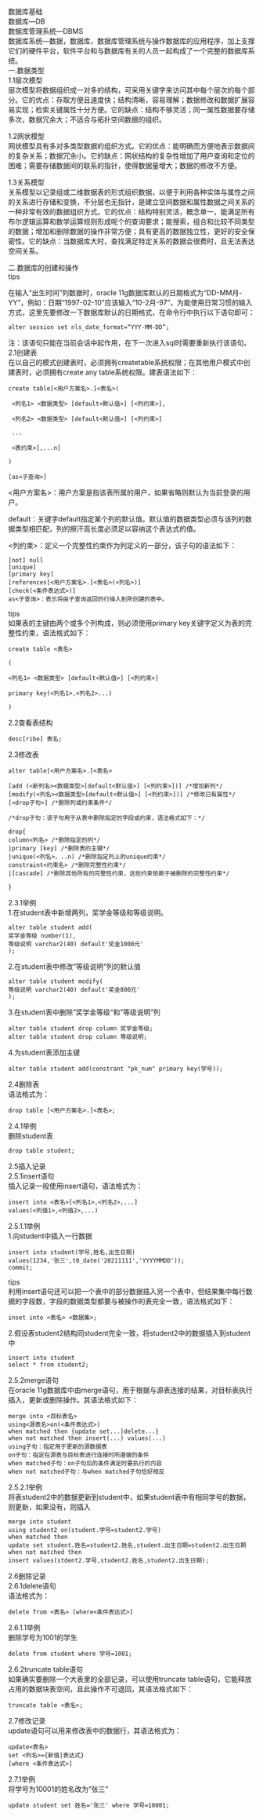 
<BlogInfo id="999" title="oracle数据库基础" author="白日梦想猿" pv=0 read_times=0 pre_cost_time="174" category="oracle" tag_list="['oracle基础', '              复习']" create_time="2021.11.24 17:33:37.122965" update_time="2021.11.24 17:33:37" />

数据库基础  
数据库—DB  
数据库管理系统—DBMS  
数据库系统—数据，数据库，数据库管理系统与操作数据库的应用程序，加上支撑它们的硬件平台，软件平台和与数据库有关的人员一起构成了一个完整的数据库系统。  
一.数据类型  
1.1层次模型  
层次模型将数据组织成一对多的结构，可采用关键字来访问其中每个层次的每个部分。它的优点：存取方便且速度快；结构清晰，容易理解；数据修改和数据扩展容易实现；检索关键属性十分方便。它的缺点：结构不够灵活；同一属性数据要存储多次，数据冗余大；不适合与拓扑空间数据的组织。  
  
1.2网状模型  
网状模型具有多对多类型数据的组织方式。它的优点：能明确而方便地表示数据间的复杂关系；数据冗余小。它的缺点：网状结构的复杂性增加了用户查询和定位的困难；需要存储数据间的联系的指针，使得数据量增大；数据的修改不方便。  
  
1.3关系模型  
关系模型以记录组或二维数据表的形式组织数据，以便于利用各种实体与属性之间的关系进行存储和变换，不分层也无指针，是建立空间数据和属性数据之间关系的一种非常有效的数据组织方式。它的优点：结构特别灵活，概念单一，能满足所有布尔逻辑运算和数学运算规则形成呢个的查询要求；能搜索，组合和比较不同类型的数据；增加和删除数据的操作非常方便；具有更高的数据独立性，更好的安全保密性。它的缺点：当数据库大时，查找满足特定关系的数据会很费时，且无法表达空间关系。  
  
二.数据库的创建和操作  
tips  
  
在输入“出生时间”列数据时，oracle 11g数据库默认的日期格式为“DD-MM月-YY”，例如：日期“1997-02-10”应该输入“10-2月-97”，为能使用日常习惯的输入方式，这里先要修改一下数据库默认的日期格式，在命令行中执行以下语句即可：  
  
```oracle
alter session set nls_date_format=“YYY-MM-DD”;  
```
  
注：该语句只能在当前会话中起作用，在下一次进入sql时需要重新执行该语句。  
2.1创建表  
在以自己的模式创建表时，必须拥有createtable系统权限；在其他用户模式中创建表时，必须拥有create any table系统权限。建表语法如下：  
  
```oracle
create table[<用户方案名>.]<表名>(  
  
​ <列名1> <数据类型> [default<默认值>] [<列约束>],  
  
​ <列名2> <数据类型> [default<默认值>] [<列约束>]  
  
​ ...  
  
​ <表约束>[,...n]  
  
)  
  
[as<子查询>]  
```

<用户方案名>：用户方案是指该表所属的用户，如果省略则默认为当前登录的用户。  
  
default：关键字default指定某个列的默认值。默认值的数据类型必须与该列的数据类型相匹配，列的擦汗高长度必须足以容纳这个表达式的值。  
  
<列约束>：定义一个完整性约束作为列定义的一部分，该子句的语法如下：  
  
```oracle
[not] null  
[unique]  
[primary key]  
[references[<用户方案名>.]<表名>(<列名>)]  
[check(<条件表达式>)]  
as<子查询>：表示将由子查询返回的行插入到所创建的表中。  
```

tips  
如果表的主键由两个或多个列构成，则必须使用primary key关键字定义为表的完整性约束，语法格式如下：  

```oracle
create table <表名>  
  
(  
  
<列名1> <数据类型> [default<默认值>] [<列约束>]  
  
primary key(<列名1>,<列名2>...)  
  
)  
```  

2.2查看表结构  
```oracle
desc[ribe] 表名;  

```
  
2.3修改表  
```oracle
alter table[<用户方案名>.]<表名>  
  
[add (<新列名><数据类型>[default<默认值>] [<列约束>])] /*增加新列*/  
[modify(<列名><数据类型>[default<默认值>] [<列约束>])] /*修改已有属性*/  
[<drop子句>] /*删除列或约束条件*/  
  
/*drop子句：该子句用于从表中删除指定的字段或约束，语法格式如下：*/  
  
drop{  
column<列名> /*删除指定的列*/  
|primary [key] /*删除表的主键*/  
|unique(<列名>，..n) /*删除指定列上的unique约束*/  
constraint<约束名> /*删除完整性约束*/  
|[cascade] /*删除其他所有的完整性约束，这些约束依赖于被删除的完整性约束*/  
  
}
```  

2.3.1举例  
1.在student表中新增两列，奖学金等级和等级说明。  
  
```oracle
alter table student add(  
奖学金等级 number(1),  
等级说明 varchar2(40) default'奖金1000元'  
);  
```
2.在student表中修改”等级说明“列的默认值  
  
```oracle
alter table student modify(  
等级说明 varchar2(40) default'奖金800元'  
); 
``` 
3.在student表中删除”奖学金等级“和”等级说明“列  
  
```oracle
alter table student drop column 奖学金等级;  
alter table student drop column 等级说明; 
``` 
4.为student表添加主键  
```oracle
alter table student add(constrant "pk_num" primary key(学号));  

```
  
2.4删除表  
语法格式为：  
```oracle
drop table [<用户方案名>.]<表名>;  
```
  
2.4.1举例  
删除student表  
```oracle
drop table student;  
```  

2.5插入记录  
2.5.1insert语句  
插入记录一般使用insert语句，语法格式为：  
  
```oracle
insert into <表名>[<列名1>,<列名2>,...]  
values(<列值1>,<列值2>,...)  
```
2.5.1.1举例  
1.向student中插入一行数据  
```oracle
insert into student(学号,姓名,出生日期)
values(1234,'张三',t0_date('20211111','YYYYMMDD'));  
commit;  
```
tips  
利用insert语句还可以把一个表中的部分数据插入另一个表中，但结果集中每行数据的字段数，字段的数据类型都要与被操作的表完全一致，语法格式如下：  
  
  
```oracle
inset into <表名> <数据集>;  
```  
2.假设表student2结构同student完全一致，将student2中的数据插入到student中  
  
```oracle
insert into student  
select * from student2;
```  
2.5.2merge语句  
在oracle 11g数据库中由merge语句，用于根据与源表连接的结果，对目标表执行插入，更新或删除操作。其语法格式如下：  
  
```oracle
merge into <目标表名>  
using<源表名>on(<条件表达式>)  
when matched then {update set...|delete...}  
when not matched then insert(...) values(...)  
using子句：指定用于更新的源数据表  
on子句：指定在源表与目标表进行连接时所遵循的条件  
when matched子句：on子句后的条件满足时要执行的内容  
when not matched子句：与when matched子句恰好相反
```  

2.5.2.1举例  
将表student2中的数据更新到student中，如果student表中有相同学号的数据，则更新，如果没有，则插入  
```oracle
merge into student  
using student2 on(student.学号=student2.学号)  
when matched then  
update set student.姓名=student2.姓名,student.出生日期=student2.出生日期  
when not matched then  
insert values(stdent2.学号,student2.姓名,student2.出生日期);  
```

2.6删除记录  
2.6.1delete语句  
语法格式为：  
```oracle
delete from <表名> [where<条件表达式>]  
```
  
2.6.1.1举例  
删除学号为1001的学生  
```oracle
delete from student where 学号=1001;  
```
  
2.6.2truncate table语句  
如果确实要删除一个大表里的全部记录，可以使用truncate table语句，它能释放占用的数据块表空间，且此操作不可退回，其语法格式如下：  
```oracle
truncate table <表名>;  
```
  
2.7修改记录  
update语句可以用来修改表中的数据行，其语法格式为：  
```oracle
update<表名>  
set <列名>={新值|表达式}  
[where <条件表达式>]  
```  

2.7.1举例  
将学号为10001的姓名改为“张三”  
  
```oracle
update student set 姓名='张三' where 学号=10001;  
```

